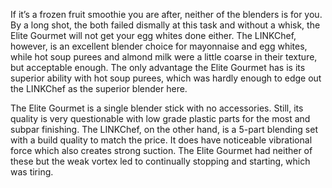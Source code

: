 If it’s a frozen fruit smoothie you are after, neither of the blenders is for you. By a long shot, the both failed dismally at this task and without a whisk, the Elite Gourmet will not get your egg whites done either. The LINKChef, however, is an excellent blender choice for mayonnaise and egg whites, while hot soup purees and almond milk were a little coarse in their texture, but acceptable enough. The only advantage the Elite Gourmet has is its superior ability with hot soup purees, which was hardly enough to edge out the LINKChef as the superior blender here.

The Elite Gourmet is a single blender stick with no accessories. Still, its quality is very questionable with low grade plastic parts for the most and subpar finishing. The LINKChef, on the other hand, is a 5-part blending set with a build quality to match the price. It does have noticeable vibrational force which also creates strong suction. The Elite Gourmet had neither of these but the weak vortex led to continually stopping and starting, which was tiring.